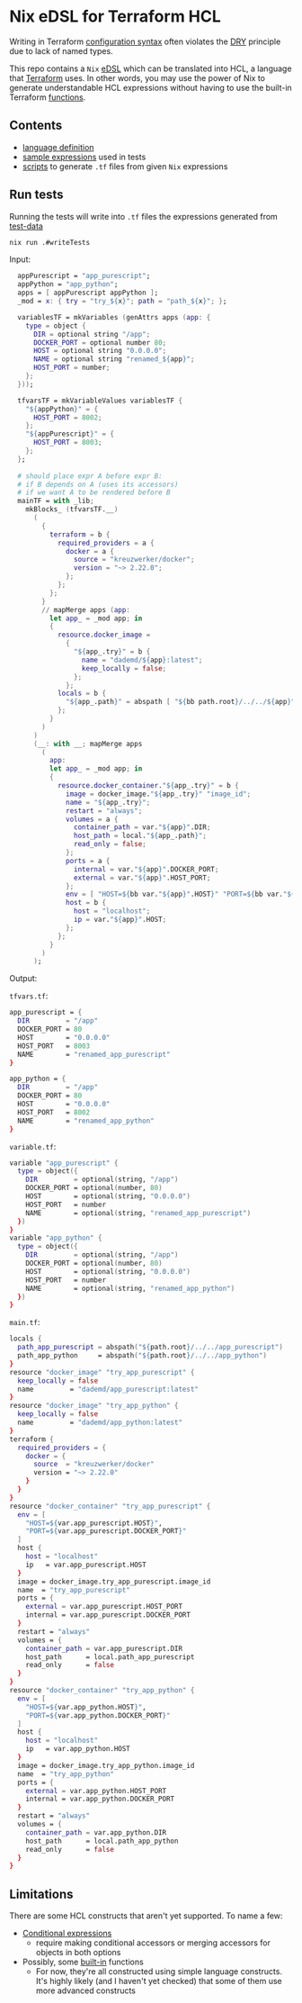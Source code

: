 # Nix eDSL for Terraform HCL

Writing in Terraform [configuration syntax](https://www.terraform.io/language/syntax/configuration) often violates the [DRY](https://en.wikipedia.org/wiki/Don%27t_repeat_yourself) principle due to lack of named types.

This repo contains a `Nix` [eDSL](https://wiki.haskell.org/Embedded_domain_specific_language) which can be translated into HCL, a language that [Terraform](https://www.terraform.io/) uses. In other words, you may use the power of Nix to generate understandable HCL expressions without having to use the built-in Terraform [functions](https://stackoverflow.com/a/69134570).

## Contents

- [language definition](hcl.nix)
- [sample expressions](test-data.nix) used in tests
- [scripts](tf-tools.nix) to generate `.tf` files from given `Nix` expressions

## Run tests

Running the tests will write into `.tf` files the expressions generated from [test-data](test-data.nix)

```sh
nix run .#writeTests
```

Input:

```nix
  appPurescript = "app_purescript";
  appPython = "app_python";
  apps = [ appPurescript appPython ];
  _mod = x: { try = "try_${x}"; path = "path_${x}"; };

  variablesTF = mkVariables (genAttrs apps (app: {
    type = object {
      DIR = optional string "/app";
      DOCKER_PORT = optional number 80;
      HOST = optional string "0.0.0.0";
      NAME = optional string "renamed_${app}";
      HOST_PORT = number;
    };
  }));

  tfvarsTF = mkVariableValues variablesTF {
    "${appPython}" = {
      HOST_PORT = 8002;
    };
    "${appPurescript}" = {
      HOST_PORT = 8003;
    };
  };
  
  # should place expr A before expr B:
  # if B depends on A (uses its accessors)
  # if we want A to be rendered before B
  mainTF = with _lib;
    mkBlocks_ (tfvarsTF.__)
      (
        {
          terraform = b {
            required_providers = a {
              docker = a {
                source = "kreuzwerker/docker";
                version = "~> 2.22.0";
              };
            };
          };
        }
        // mapMerge apps (app:
          let app_ = _mod app; in
          {
            resource.docker_image =
              {
                "${app_.try}" = b {
                  name = "dademd/${app}:latest";
                  keep_locally = false;
                };
              };
            locals = b {
              "${app_.path}" = abspath [ "${bb path.root}/../../${app}" ];
            };
          }
        )
      )
      (__: with __; mapMerge apps
        (
          app:
          let app_ = _mod app; in
          {
            resource.docker_container."${app_.try}" = b {
              image = docker_image."${app_.try}" "image_id";
              name = "${app_.try}";
              restart = "always";
              volumes = a {
                container_path = var."${app}".DIR;
                host_path = local."${app_.path}";
                read_only = false;
              };
              ports = a {
                internal = var."${app}".DOCKER_PORT;
                external = var."${app}".HOST_PORT;
              };
              env = [ "HOST=${bb var."${app}".HOST}" "PORT=${bb var."${app}".DOCKER_PORT}" ];
              host = b {
                host = "localhost";
                ip = var."${app}".HOST;
              };
            };
          }
        )
      );
```

Output:

`tfvars.tf`:

```nix
app_purescript = {
  DIR         = "/app"
  DOCKER_PORT = 80
  HOST        = "0.0.0.0"
  HOST_PORT   = 8003
  NAME        = "renamed_app_purescript"
}

app_python = {
  DIR         = "/app"
  DOCKER_PORT = 80
  HOST        = "0.0.0.0"
  HOST_PORT   = 8002
  NAME        = "renamed_app_python"
}
```

`variable.tf`:

```nix
variable "app_purescript" {
  type = object({
    DIR         = optional(string, "/app")
    DOCKER_PORT = optional(number, 80)
    HOST        = optional(string, "0.0.0.0")
    HOST_PORT   = number
    NAME        = optional(string, "renamed_app_purescript")
  })
}
variable "app_python" {
  type = object({
    DIR         = optional(string, "/app")
    DOCKER_PORT = optional(number, 80)
    HOST        = optional(string, "0.0.0.0")
    HOST_PORT   = number
    NAME        = optional(string, "renamed_app_python")
  })
}
```

`main.tf`:

```nix
locals {
  path_app_purescript = abspath("${path.root}/../../app_purescript")
  path_app_python     = abspath("${path.root}/../../app_python")
}
resource "docker_image" "try_app_purescript" {
  keep_locally = false
  name         = "dademd/app_purescript:latest"
}
resource "docker_image" "try_app_python" {
  keep_locally = false
  name         = "dademd/app_python:latest"
}
terraform {
  required_providers = {
    docker = {
      source  = "kreuzwerker/docker"
      version = "~> 2.22.0"
    }
  }
}
resource "docker_container" "try_app_purescript" {
  env = [
    "HOST=${var.app_purescript.HOST}",
    "PORT=${var.app_purescript.DOCKER_PORT}"
  ]
  host {
    host = "localhost"
    ip   = var.app_purescript.HOST
  }
  image = docker_image.try_app_purescript.image_id
  name  = "try_app_purescript"
  ports = {
    external = var.app_purescript.HOST_PORT
    internal = var.app_purescript.DOCKER_PORT
  }
  restart = "always"
  volumes = {
    container_path = var.app_purescript.DIR
    host_path      = local.path_app_purescript
    read_only      = false
  }
}
resource "docker_container" "try_app_python" {
  env = [
    "HOST=${var.app_python.HOST}",
    "PORT=${var.app_python.DOCKER_PORT}"
  ]
  host {
    host = "localhost"
    ip   = var.app_python.HOST
  }
  image = docker_image.try_app_python.image_id
  name  = "try_app_python"
  ports = {
    external = var.app_python.HOST_PORT
    internal = var.app_python.DOCKER_PORT
  }
  restart = "always"
  volumes = {
    container_path = var.app_python.DIR
    host_path      = local.path_app_python
    read_only      = false
  }
}
```

## Limitations

There are some HCL constructs that aren't yet supported. To name a few:

- [Conditional expressions](https://developer.hashicorp.com/terraform/language/expressions/conditionals)
  - require making conditional accessors or merging accessors for objects in both options
- Possibly, some [built-in](https://developer.hashicorp.com/terraform/language/functions) functions
  - For now, they're all constructed using simple language constructs. It's highly likely (and I haven't yet checked) that some of them use more advanced constructs
